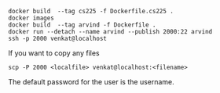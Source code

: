 
```
docker build  --tag cs225 -f Dockerfile.cs225 .
docker images
docker build  --tag arvind -f Dockerfile .
docker run --detach --name arvind --publish 2000:22 arvind
ssh -p 2000 venkat@localhost
```

If you want to copy any files
```
scp -P 2000 <localfile> venkat@localhost:<filename>
```

The default password for the user is the username.
